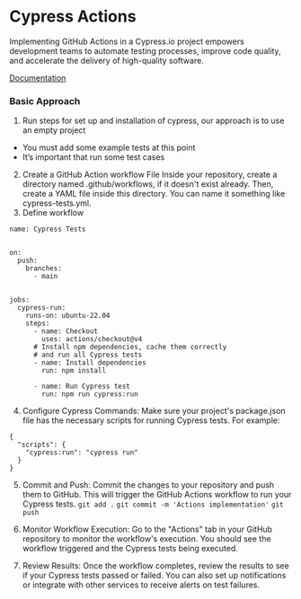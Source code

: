 # Cypress Actions
Implementing GitHub Actions in a Cypress.io project empowers development teams to automate testing processes, improve code quality, and accelerate the delivery of high-quality software.

[Documentation](https://docs.google.com/document/d/1-DOy3NPqZBP2r3WZcDqkxbqFUOLhf0Ya-z1n0W4JMRA/edit)

### Basic Approach
1. Run steps for set up and installation of cypress, our approach is to use an empty project
- You must add some example tests at this point
- It’s important that run some test cases 
2. Create a GitHub Action workflow File 
Inside your repository, create a directory named .github/workflows, if it doesn't exist already. Then, create a YAML file inside this directory. You can name it something like cypress-tests.yml.
3. Define workflow
```
name: Cypress Tests


on:
  push:
    branches:
      - main


jobs:
  cypress-run:
    runs-on: ubuntu-22.04
    steps:
      - name: Checkout
        uses: actions/checkout@v4
      # Install npm dependencies, cache them correctly
      # and run all Cypress tests
      - name: Install dependencies
        run: npm install
     
      - name: Run Cypress test
        run: npm run cypress:run
```
4. Configure Cypress Commands: Make sure your project's package.json file has the necessary scripts for running Cypress tests. For example:
```         
{
  "scripts": {
    "cypress:run": "cypress run"
  }
}
```
5. Commit and Push: Commit the changes to your repository and push them to GitHub. This will trigger the GitHub Actions workflow to run your Cypress tests.
`git add .`
`git commit -m 'Actions implementation'`
`git push`

6. Monitor Workflow Execution: Go to the "Actions" tab in your GitHub repository to monitor the workflow's execution. You should see the workflow triggered and the Cypress tests being executed.
7. Review Results: Once the workflow completes, review the results to see if your Cypress tests passed or failed. You can also set up notifications or integrate with other services to receive alerts on test failures.
